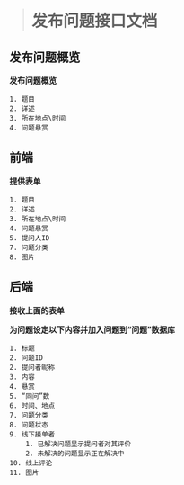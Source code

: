 ># 发布问题接口文档

## 发布问题概览

**发布问题概览**

	1. 题目
	2. 详述
	3. 所在地点\时间
	4. 问题悬赏

## 前端

**提供表单**

	1. 题目
	2. 详述
	3. 所在地点\时间
	4. 问题悬赏
	5. 提问人ID
	7. 问题分类
	8. 图片

## 后端

**接收上面的表单**

**为问题设定以下内容并加入问题到“问题”数据库**

	1. 标题
	2. 问题ID
	2. 提问者昵称
	3. 内容
	4. 悬赏
	5. “同问”数
	6. 时间、地点
	7. 问题分类
	8. 问题状态
	9. 线下接单者
		1. 已解决问题显示提问者对其评价
		2. 未解决的问题显示正在解决中
	10. 线上评论
	11. 图片